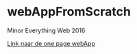 # webAppFromScratch
Minor Everything Web 2016

[Link naar de one page webApp](https://leandervanbaekel.github.io/webAppFromScratch/exercise%205/index.html#home)